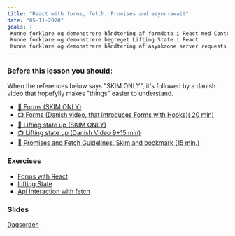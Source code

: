 ```yaml
---
title: "React with forms, fetch, Promises and async-await"
date: "05-11-2020"
goals: |
 Kunne forklare og demonstrere håndtering af formdata i React med Controlled Components
 Kunne forklare og demonstrere begreget Lifting State i React 
 Kunne forklare og demonstrere håndtering af asynkrone server requests med GET, POST, PUT og DELETE
---
```

         
### Before this lesson you should:
When the references below says "SKIM ONLY", it's followed by a danish video that hopefylly makes "things" easier to understand.

 <!--BEGIN readings ##-->
- [:book: Forms (SKIM ONLY)](https://reactjs.org/docs/forms.html)
- [:tv: Forms (Danish video, that introduces Forms with Hooks)( 20 min)](https://youtu.be/lTFvwf3VxdI)
- [:book: Lifting state up (SKIM ONLY)](https://reactjs.org/docs/lifting-state-up.html)
- [:tv: Lifting state up (Danish Video 9+15 min)](https://www.youtube.com/watch?v=pf0-dH2-fQo&list=PLDbigcKhXkiVoiAgnicC8vqKpay_OHbf2) 
- [:book: Promises and Fetch Guidelines. Skim and bookmark (15 min.)](https://docs.google.com/document/d/1hF9P65v_AJKCjol_gFkm3oZ1eVTuOKc15V6pcb3iFa8/edit?usp=sharing)
<!--END readings ##-->

 ### Exercises
<!--BEGIN exercises ##-->
- [Forms with React](https://docs.google.com/document/d/1rEaU8ObqoxHF3vt_fIsTfEb3yLRnVF8fCWobJJ9c2wo/edit?usp=sharing) 
- [Lifting State](https://docs.google.com/document/d/1NTzbbMP2gWJoE2lDhD8tqGYNzQB1qSRqxb4PAtajWpI/edit?usp=sharing)
- [Api Interaction with fetch](https://docs.google.com/document/d/1R7o42j_CJesnrCcNNRmIARK14ocDvMqodWDzzw6lDzg/edit?usp=sharing)

<!--END exercises ##-->
         
 ### Slides
[Dagsorden](https://github.com/HartmannDemoCode/pages/blob/master/dag3.md)